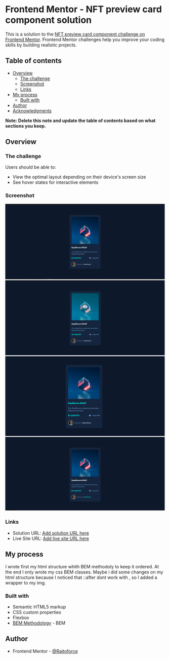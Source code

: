 # Frontend Mentor - NFT preview card component solution

This is a solution to the [NFT preview card component challenge on Frontend Mentor](https://www.frontendmentor.io/challenges/nft-preview-card-component-SbdUL_w0U). Frontend Mentor challenges help you improve your coding skills by building realistic projects.

## Table of contents

- [Overview](#overview)
  - [The challenge](#the-challenge)
  - [Screenshot](#screenshot)
  - [Links](#links)
- [My process](#my-process)
  - [Built with](#built-with)
- [Author](#author)
- [Acknowledgments](#acknowledgments)

**Note: Delete this note and update the table of contents based on what sections you keep.**

## Overview

### The challenge

Users should be able to:

- View the optimal layout depending on their device's screen size
- See hover states for interactive elements

### Screenshot

![Base](assets/images/screenshots/ntf-card.PNG)
![Status 1](assets/images/screenshots/ntf-card-status1.PNG)
![Status 2](assets/images/screenshots/ntf-card-status2.PNG)
![Status 3](assets/images/screenshots/ntf-card-status3.PNG)

### Links

- Solution URL: [Add solution URL here](https://your-solution-url.com)
- Live Site URL: [Add live site URL here](https://your-live-site-url.com)

## My process

I wrote first my html structure whith BEM methodoly to keep it ordered. At the end I only wrote my css BEM classes. Maybe i did some changes on my html structure because I noticed that ::after dont work with <img>, so I added a wrapper to my img.

### Built with

- Semantic HTML5 markup
- CSS custom properties
- Flexbox
- [BEM Methodology](https://en.bem.info/methodology/) - BEM

## Author

- Frontend Mentor - [@Raitoforce](https://www.frontendmentor.io/profile/Raitoforce)
